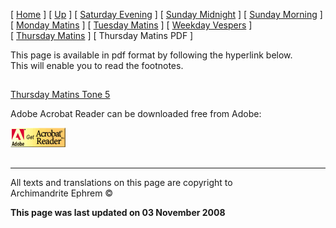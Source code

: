 \[ [Home](index.md) \] \[ [Up](tone5.md) \]
\[ [Saturday Evening](sat5ec.md) \] \[ [Sunday Midnight](sun5nc.md) \]
\[ [Sunday Morning](sun5mc.md) \]
\[ [Monday Matins](monday_matins4.md) \]
\[ [Tuesday Matins](tuesday_matins4.md) \]
\[ [Weekday Vespers](weekday_vespers4.md) \]
\[ [Thursday Matins](thursday_matins5.md) \] \[ Thursday Matins PDF \]

This page is available in pdf format by following the hyperlink below.  
This will enable you to read the footnotes.

## 

[Thursday Matins Tone 5](Thur05m%20WWW.pdf)

Adobe Acrobat Reader can be downloaded free from Adobe:

[![](getacro.gif)](http://www.adobe.com)

## 

-----

All texts and translations on this page are copyright to  
Archimandrite Ephrem ©

**This page was last updated on 03 November 2008**

